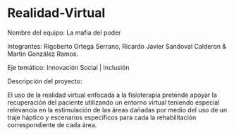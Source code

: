 # Realidad-Virtual

Nombre del equipo: La mafia del poder

Integrantes: Rigoberto Ortega Serrano, Ricardo Javier Sandoval Calderon & Martin González Ramos.

Eje temático: Innovación 	Social | Inclusión

Descripción del proyecto: 

El uso de la realidad virtual enfocada a la fisioterapía pretende apoyar la recuperación del paciente utilizando un entorno virtual teniendo especial relevancia en la estimulación de las áreas dañadas por medio del uso de un traje háptico y escenarios específicos para cada la rehabilitación correspondiente de cada área.
